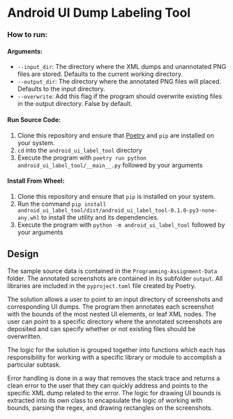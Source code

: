 # Android UI Dump Labeling Tool

### How to run:
#### Arguments:
* `--input_dir`: The directory where the XML dumps and unannotated PNG files are stored. Defaults to the current working directory.
* `--output_dir`: The directory where the annotated PNG files will placed. Defaults to the input directory.
* `--overwrite`: Add this flag if the program should overwrite existing files in the output directory. False by default.

#### Run Source Code:
1. Clone this repository and ensure that [Poetry](https://python-poetry.org/) and `pip` are installed on your system.
2. `cd` into the `android_ui_label_tool` directory
3. Execute the program with `poetry run python android_ui_label_tool/__main__.py` followed by your arguments

#### Install From Wheel:
1. Clone this repository and ensure that `pip` is installed on your system.
3. Run the command `pip install android_ui_label_tool/dist/android_ui_label_tool-0.1.0-py3-none-any.whl` to install the utility and its dependencies.
4. Execute the program with `python -m android_ui_label_tool` followed by your arguments

## Design

The sample source data is contained in the `Programming-Assignment-Data` folder. The annotated screenshots are contained in its subfolder `output`. All libraries are included in the `pyproject.toml` file created by Poetry.

The solution allows a user to point to an input directory of screenshots and corresponding UI dumps. The program then annotates each screenshot with the bounds of the most nested UI elements, or leaf XML nodes. The user can point to a specific directory where the annotated screenshots are deposited and can specify whether or not existing files should be overwritten.

The logic for the solution is grouped together into functions which each has responsibility for working with a specific library or module to accomplish a particular subtask.

Error handling is done in a way that removes the stack trace and returns a clean error to the user that they can quickly address and points to the specific XML dump related to the error. The logic for drawing UI bounds is extracted into its own class to encapsulate the logic of working with bounds, parsing the regex, and drawing rectangles on the screenshots.